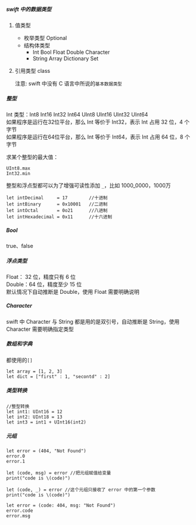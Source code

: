 ##### swift 中的数据类型 
 1. 值类型
    - 枚举类型 Optional
    - 结构体类型
        - Int Bool Float Double Character
        - String Array Dictionary Set
 2. 引用类型 class
 
	注意: swift 中没有 C 语言中所说的`基本数据类型`
 
##### 整型
 Int 类型：Int8 Int16 Int32 Int64 UInt8 UInt16 UInt32 UInt64  
 如果程序是运行在32位平台，那么 Int 等价于 Int32，表示 Int 占用 32 位，4 个字节  
 如果程序是运行在64位平台，那么 Int 等价于 Int64，表示 Int 占用 64 位，8 个字节  
 
 求某个整型的最大值：  
 
 ```
 UInt8.max  
 Int32.min
 ```
 
 整型和浮点型都可以为了增强可读性添加 `_`，比如 1000_0000，1000万
 
 ```
 let intDecimal     = 17        //十进制
 let intBinary      = 0x10001   //二进制
 let intOctal       = 0o21      //八进制
 let intHexadecimal = 0x11      //十六进制
 ```
 
##### Bool
 true、false
 
##### 浮点类型
 Float： 32 位，精度只有 6 位  
 Double：64 位，精度至少 15 位  
 默认情况下自动推断是 Double，使用 Float 需要明确说明
 
##### Character
 swift 中 Character 与 String 都是用的是双引号，自动推断是 String，使用 Character 需要明确指定类型
 
##### 数组和字典
 都使用的`[]`  
 
 ```
 let array = [1, 2, 3]
 let dict = ["first" : 1, "secontd" : 2]
 ```
 
##### 类型转换
 ```
 //整型转换
 let int1: UInt16 = 12
 let int2: UInt18 = 13
 let int3 = int1 + UInt16(int2)
 ```
 
##### 元组
 ```
 let error = (404, "Not Found")
 error.0
 error.1
 ```
 
 ```
 let (code, msg) = error //把元组赋值给变量
 print("code is \(code)")
 ```
 
 ```
 let (code, _) = error //这个元组只接收了 error 中的第一个参数
 print("code is \(code)")
 ```
 
 ```
 let error = (code: 404, msg: "Not Found")
 error.code
 error.msg
 ```